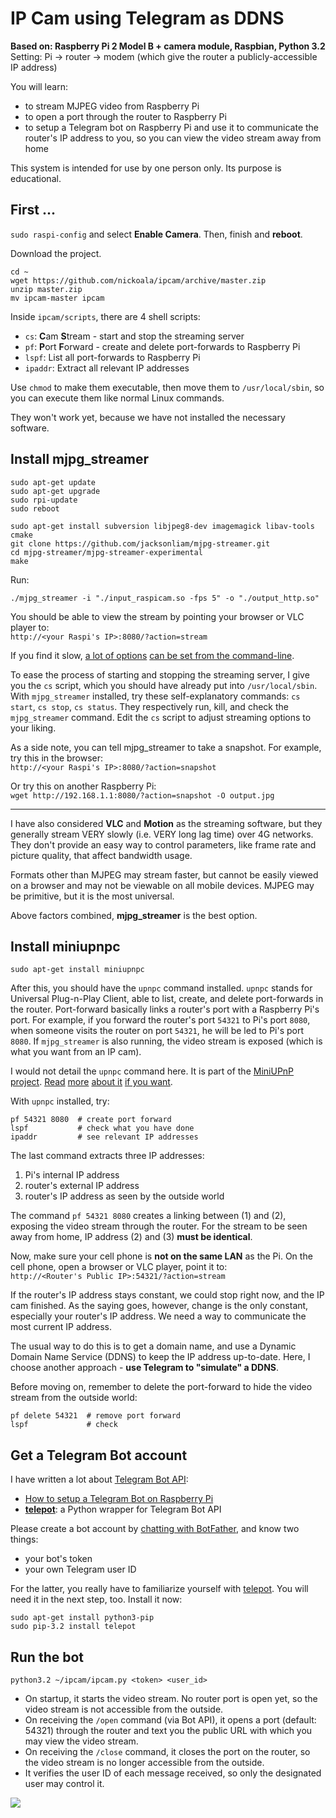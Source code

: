 # IP Cam using Telegram as DDNS

**Based on: Raspberry Pi 2 Model B + camera module, Raspbian, Python 3.2**  
Setting: Pi → router → modem (which give the router a publicly-accessible IP address)

You will learn:
- to stream MJPEG video from Raspberry Pi
- to open a port through the router to Raspberry Pi
- to setup a Telegram bot on Raspberry Pi and use it to communicate the router's IP address to you, so you can view the video stream away from home

This system is intended for use by one person only. Its purpose is educational.

## First ...

`sudo raspi-config` and select **Enable Camera**. Then, finish and **reboot**.

Download the project.

```
cd ~
wget https://github.com/nickoala/ipcam/archive/master.zip
unzip master.zip
mv ipcam-master ipcam
```

Inside `ipcam/scripts`, there are 4 shell scripts:

- `cs`: **C**am **S**tream - start and stop the streaming server
- `pf`: **P**ort **F**orward - create and delete port-forwards to Raspberry Pi
- `lspf`: List all port-forwards to Raspberry Pi
- `ipaddr`: Extract all relevant IP addresses

Use `chmod` to make them executable, then move them to `/usr/local/sbin`, so you can execute them like normal Linux commands.

They won't work yet, because we have not installed the necessary software.

## Install mjpg_streamer

```
sudo apt-get update
sudo apt-get upgrade
sudo rpi-update
sudo reboot
```
```
sudo apt-get install subversion libjpeg8-dev imagemagick libav-tools cmake
git clone https://github.com/jacksonliam/mjpg-streamer.git
cd mjpg-streamer/mjpg-streamer-experimental
make
```

Run:
```
./mjpg_streamer -i "./input_raspicam.so -fps 5" -o "./output_http.so"
```

You should be able to view the stream by pointing your browser or VLC player to:  
`http://<your Raspi's IP>:8080/?action=stream`

If you find it slow, [a lot of options](https://github.com/foosel/OctoPrint/wiki/MJPG-Streamer-configuration) [can be set from the command-line](http://skillfulness.blogspot.hk/2010/03/mjpg-streamer-documentation.html).

To ease the process of starting and stopping the streaming server, I give you the `cs` script, which you should have already put into `/usr/local/sbin`. With `mjpg_streamer` installed, try these self-explanatory commands: `cs start`, `cs stop`, `cs status`. They respectively run, kill, and check the `mjpg_streamer` command. Edit the `cs` script to adjust streaming options to your liking.

As a side note, you can tell mjpg_streamer to take a snapshot. For example, try this in the browser:  
`http://<your Raspi's IP>:8080/?action=snapshot`

Or try this on another Raspberry Pi:  
`wget http://192.168.1.1:8080/?action=snapshot -O output.jpg`

-----
I have also considered **VLC** and **Motion** as the streaming software, but they generally stream VERY slowly (i.e. VERY long lag time) over 4G networks. They don't provide an easy way to control parameters, like frame rate and picture quality, that affect bandwidth usage.

Formats other than MJPEG may stream faster, but cannot be easily viewed on a browser and may not be viewable on all mobile devices. MJPEG may be primitive, but it is the most universal.

Above factors combined, **mjpg_streamer** is the best option.

## Install miniupnpc

```
sudo apt-get install miniupnpc
```

After this, you should have the `upnpc` command installed. `upnpc` stands for Universal Plug-n-Play Client, able to list, create, and delete port-forwards in the router. Port-forward basically links a router's port with a Raspberry Pi's port. For example, if you forward the router's port `54321` to Pi's port `8080`, when someone visits the router on port `54321`, he will be led to Pi's port `8080`. If `mjpg_streamer` is also running, the video stream is exposed (which is what you want from an IP cam).

I would not detail the `upnpc` command here. It is part of the [MiniUPnP project](http://miniupnp.free.fr/). [Read](http://www.makelinux.com/man/1/U/upnpc) [more](http://superuser.com/questions/192132/how-to-automatically-forward-a-port-from-the-router-to-a-mac-upnp) [about it](https://forum.transmissionbt.com/viewtopic.php?t=15840) [if you want](http://po-ru.com/diary/using-upnp-igd-for-simpler-port-forwarding/).

With `upnpc` installed, try:

```
pf 54321 8080  # create port forward
lspf           # check what you have done
ipaddr         # see relevant IP addresses
```

The last command extracts three IP addresses:

1. Pi's internal IP address
2. router's external IP address
3. router's IP address as seen by the outside world

The command `pf 54321 8080` creates a linking between (1) and (2), exposing the video stream through the router. For the stream to be seen away from home, IP address (2) and (3) **must be identical**.

Now, make sure your cell phone is **not on the same LAN** as the Pi. On the cell phone, open a browser or VLC player, point it to:  
`http://<Router's Public IP>:54321/?action=stream`

If the router's IP address stays constant, we could stop right now, and the IP cam finished. As the saying goes, however, change is the only constant, especially your router's IP address. We need a way to communicate the most current IP address.

The usual way to do this is to get a domain name, and use a Dynamic Domain Name Service (DDNS) to keep the IP address up-to-date. Here, I choose another approach - **use Telegram to "simulate" a DDNS**.

Before moving on, remember to delete the port-forward to hide the video stream from the outside world:

```
pf delete 54321  # remove port forward
lspf             # check
```

## Get a Telegram Bot account

I have written a lot about [Telegram Bot API](https://core.telegram.org/bots):

- [How to setup a Telegram Bot on Raspberry Pi](http://www.instructables.com/id/Set-up-Telegram-Bot-on-Raspberry-Pi/)
- **[telepot](https://github.com/nickoala/telepot)**: a Python wrapper for Telegram Bot API

Please create a bot account by [chatting with BotFather](https://core.telegram.org/bots), and know two things:

- your bot's token
- your own Telegram user ID

For the latter, you really have to familiarize yourself with [telepot](https://github.com/nickoala/telepot). You will need it in the next step, too. Install it now:

```
sudo apt-get install python3-pip
sudo pip-3.2 install telepot
```

## Run the bot

```
python3.2 ~/ipcam/ipcam.py <token> <user_id>
```

- On startup, it starts the video stream. No router port is open yet, so the video stream is not accessible from the outside.
- On receiving the `/open` command (via Bot API), it opens a port (default: 54321) through the router and text you the public URL with which you may view the video stream.
- On receiving the `/close` command, it closes the port on the router, so the video stream is no longer accessible from the outside.
- It verifies the user ID of each message received, so only the designated user may control it.

![](https://github.com/nickoala/ipcam/blob/master/images/ipcam.png?raw=true)
